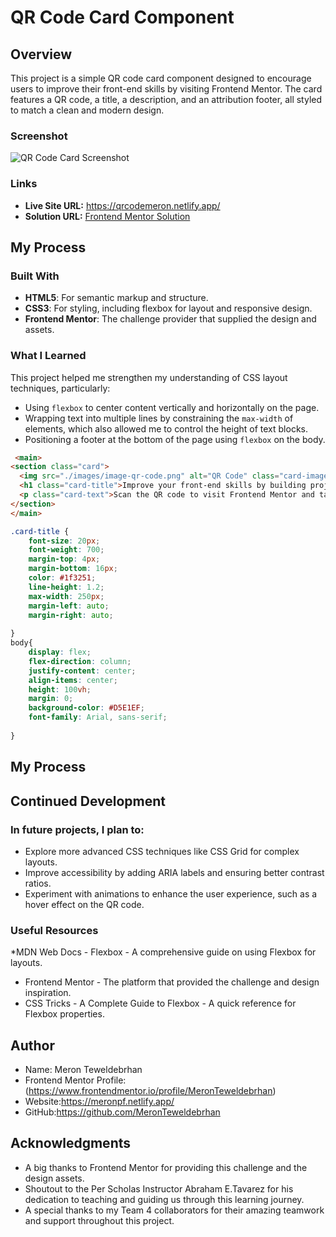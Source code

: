 # QR Code Card Component

## Overview

This project is a simple QR code card component designed to encourage users to improve their front-end skills by visiting Frontend Mentor. The card features a QR code, a title, a description, and an attribution footer, all styled to match a clean and modern design.

### Screenshot

<img src="./images/QR-code-perscholas.png" alt="QR Code Card Screenshot">

### Links

- **Live Site URL:** https://qrcodemeron.netlify.app/
- **Solution URL:** [Frontend Mentor Solution](https://www.frontendmentor.io/solutions/your-solution-slug)

## My Process

### Built With

- **HTML5**: For semantic markup and structure.
- **CSS3**: For styling, including flexbox for layout and responsive design.
- **Frontend Mentor**: The challenge provider that supplied the design and assets.

### What I Learned

This project helped me strengthen my understanding of CSS layout techniques, particularly:

- Using `flexbox` to center content vertically and horizontally on the page.
- Wrapping text into multiple lines by constraining the `max-width` of elements, which also allowed me to control the height of text blocks.
- Positioning a footer at the bottom of the page using `flexbox` on the body.

```html
 <main>
<section class="card">
  <img src="./images/image-qr-code.png" alt="QR Code" class="card-image">
  <h1 class="card-title">Improve your front-end skills by building projects</h1>
  <p class="card-text">Scan the QR code to visit Frontend Mentor and take your coding skills to the next level</p>
</section>
</main>
```
```css
.card-title {
    font-size: 20px;
    font-weight: 700;
    margin-top: 4px;
    margin-bottom: 16px;
    color: #1f3251;
    line-height: 1.2;
    max-width: 250px;
    margin-left: auto;
    margin-right: auto;
    
}
body{
    display: flex;
    flex-direction: column;
    justify-content: center;
    align-items: center;
    height: 100vh;
    margin: 0;
    background-color: #D5E1EF;
    font-family: Arial, sans-serif;
    
}
```

  ## My Process
 
 ## Continued Development
  ### In future projects, I plan to:

* Explore more advanced CSS techniques like CSS Grid for complex layouts.
* Improve accessibility by adding ARIA labels and ensuring better contrast ratios.
* Experiment with animations to enhance the user experience, such as a hover effect on the QR code.

### Useful Resources
*MDN Web Docs - Flexbox - A comprehensive guide on using Flexbox for layouts.
* Frontend Mentor - The platform that provided the challenge and design inspiration.
* CSS Tricks - A Complete Guide to Flexbox - A quick reference for Flexbox properties.
## Author
* Name: Meron Teweldebrhan 
* Frontend Mentor Profile:(https://www.frontendmentor.io/profile/MeronTeweldebrhan)
* Website:https://meronpf.netlify.app/
* GitHub:https://github.com/MeronTeweldebrhan
## Acknowledgments
* A big thanks to Frontend Mentor for providing this challenge and the design assets.
* Shoutout to the Per Scholas Instructor Abraham E.Tavarez for his dedication to teaching and guiding us through this learning journey.
* A special thanks to my Team 4 collaborators for their amazing teamwork and support throughout this project.








